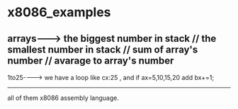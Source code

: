 # x8086_examples

arrays--->
the biggest number in stack // the smallest number in stack // sum of array's number // avarage to array's number
---------------------------
1to25---->
we have a loop like cx:25 , and if ax=5,10,15,20 add bx+=1; 

----------------------

all of them x8086 assembly language.




